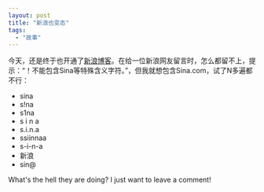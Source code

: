 ```yaml
---
layout: post
title: "新浪也变态"
tags:
  - "故事"
---
```


今天，还是终于也开通了[新浪博客](http://blog.sina.com.cn/seven1240)。在给一位新浪网友留言时，怎么都留不上，提示：“！不能包含Sina等特殊含义字符。”，但我就想包含Sina.com，试了N多遍都不行：

* sina
* s!na
* s1na
* s i n a
* s.i.n.a
* ssiinnaa
* s-i-n-a
* 新浪
* sin@



What's the hell they are doing? I just want to leave a comment!
